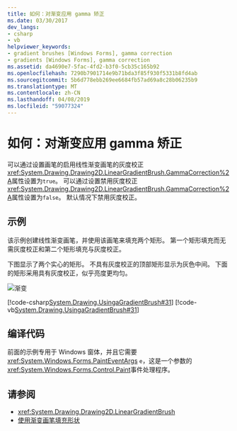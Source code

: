 ```yaml
---
title: 如何：对渐变应用 gamma 矫正
ms.date: 03/30/2017
dev_langs:
- csharp
- vb
helpviewer_keywords:
- gradient brushes [Windows Forms], gamma correction
- gradients [Windows Forms], gamma correction
ms.assetid: da4690e7-5fac-4fd2-b3f0-5cb35c165b92
ms.openlocfilehash: 7290b7901714e9b71bda3f85f930f5331b8fd4ab
ms.sourcegitcommit: 5b6d778ebb269ee6684fb57ad69a8c28b06235b9
ms.translationtype: MT
ms.contentlocale: zh-CN
ms.lasthandoff: 04/08/2019
ms.locfileid: "59077324"
---
```

# <a name="how-to-apply-gamma-correction-to-a-gradient"></a>如何：对渐变应用 gamma 矫正
可以通过设置画笔的启用线性渐变画笔的灰度校正<xref:System.Drawing.Drawing2D.LinearGradientBrush.GammaCorrection%2A>属性设置为`true`。 可以通过设置禁用灰度校正<xref:System.Drawing.Drawing2D.LinearGradientBrush.GammaCorrection%2A>属性设置为`false`。 默认情况下禁用灰度校正。  
  
## <a name="example"></a>示例  
 该示例创建线性渐变画笔，并使用该画笔来填充两个矩形。 第一个矩形填充而无需灰度校正和第二个矩形填充与灰度校正。  
  
 下图显示了两个实心的矩形。 不具有灰度校正的顶部矩形显示为灰色中间。 下面的矩形采用具有灰度校正，似乎亮度更均匀。  
  
 ![渐变](./media/gammagradient1.png "gammagradient1")  
  
 [!code-csharp[System.Drawing.UsingaGradientBrush#31](~/samples/snippets/csharp/VS_Snippets_Winforms/System.Drawing.UsingaGradientBrush/CS/Class1.cs#31)]
 [!code-vb[System.Drawing.UsingaGradientBrush#31](~/samples/snippets/visualbasic/VS_Snippets_Winforms/System.Drawing.UsingaGradientBrush/VB/Class1.vb#31)]  
  
## <a name="compiling-the-code"></a>编译代码  
 前面的示例专用于 Windows 窗体，并且它需要<xref:System.Windows.Forms.PaintEventArgs> `e`，这是一个参数的<xref:System.Windows.Forms.Control.Paint>事件处理程序。  
  
## <a name="see-also"></a>请参阅

- <xref:System.Drawing.Drawing2D.LinearGradientBrush>
- [使用渐变画笔填充形状](using-a-gradient-brush-to-fill-shapes.md)
